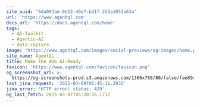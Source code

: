 ```yaml
---
site_uuid: "8da093ae-0e12-40e7-bd1f-2d3a1053a63a"
url: 'https://www.agentql.com'
docs_url: 'https://docs.agentql.com/home'
tags:
  - AI-Toolkit
  - Agentic-AI
  - data-capture
image: 'https://www.agentql.com/images/social-previews/og-images/home.png'
site_name: AgentQL
title: Make the Web AI-Ready
favicon: 'https://www.agentql.com/favicon/favicon.png'
og_screenshot_url: >-
  https://og-screenshots-prod.s3.amazonaws.com/1366x768/80/false/fae89d34a3d415c166516d7317a30624bd8997c7473419fe0760af28e572e4a7.jpeg
last_jina_request: '2025-03-09T06:45:11.293Z'
jina_error: 'HTTP error! status: 429'
og_last_fetch: 2025-03-07T05:20:56.171Z
---
```


